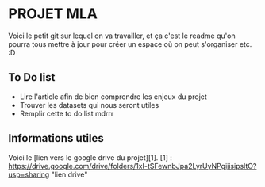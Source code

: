 PROJET MLA
===

Voici le petit git sur lequel on va travailler, et ça c'est le readme qu'on pourra tous mettre à jour pour créer un espace où on peut s'organiser etc. :D

## To Do list

- Lire l'article afin de bien comprendre les enjeux du projet
- Trouver les datasets qui nous seront utiles
- Remplir cette to do list mdrrr

## Informations utiles

Voici le [lien vers le google drive du projet][1].
[1] : https://drive.google.com/drive/folders/1xI-tSFewnbJpa2LyrUyNPgijisipsltO?usp=sharing "lien drive"


